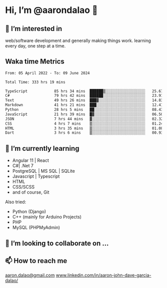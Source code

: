 # __Hi, I’m @aarondalao__ 👋 
## 👀 I’m interested in 
web/software development and generally making things work.
learning every day, one step at a time. 

## Waka time Metrics
<!--START_SECTION:waka-->

```txt
From: 05 April 2022 - To: 09 June 2024

Total Time: 333 hrs 19 mins

TypeScript            85 hrs 34 mins  ██████▒░░░░░░░░░░░░░░░░░░   25.67 %
C#                    79 hrs 42 mins  ██████░░░░░░░░░░░░░░░░░░░   23.91 %
Text                  49 hrs 26 mins  ███▓░░░░░░░░░░░░░░░░░░░░░   14.83 %
Markdown              41 hrs 21 mins  ███░░░░░░░░░░░░░░░░░░░░░░   12.41 %
Python                28 hrs 5 mins   ██░░░░░░░░░░░░░░░░░░░░░░░   08.43 %
JavaScript            21 hrs 39 mins  █▓░░░░░░░░░░░░░░░░░░░░░░░   06.50 %
JSON                  7 hrs 44 mins   ▓░░░░░░░░░░░░░░░░░░░░░░░░   02.32 %
CSS                   4 hrs 7 mins    ▒░░░░░░░░░░░░░░░░░░░░░░░░   01.24 %
HTML                  3 hrs 35 mins   ▒░░░░░░░░░░░░░░░░░░░░░░░░   01.08 %
Dart                  3 hrs 6 mins    ▒░░░░░░░░░░░░░░░░░░░░░░░░   00.93 %
```

<!--END_SECTION:waka-->

## 🌱 I’m currently learning 

- Angular 11 | React 
- C#| .Net 7
- PostgreSQL | MS SQL | SQLite
- Javascript | Typescript
- HTML 
- CSS/SCSS
- and of course, Git 


Also tried:
- Python (Django)
- C++ (mainly for Arduino Projects)
- PHP
- MySQL (PHPMyAdmin)


## 💞️ I’m looking to collaborate on ...

## 📫 How to reach me 
aaron.dalao@gmail.com
www.linkedin.com/in/aaron-john-dave-garcia-dalao/

<!---
aarondalao/aarondalao is a ✨ special ✨ repository because its `README.md` (this file) appears on your GitHub profile.
You can click the Preview link to take a look at your changes.
--->
